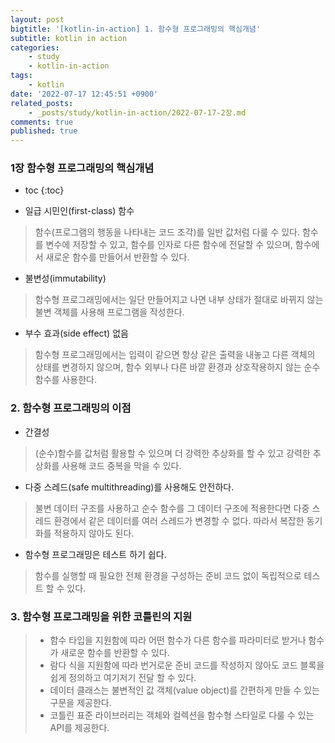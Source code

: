 ```yaml
---
layout: post
bigtitle: '[kotlin-in-action] 1. 함수형 프로그래밍의 핵심개념'
subtitle: kotlin in action
categories:
    - study
    - kotlin-in-action
tags:
    - kotlin
date: '2022-07-17 12:45:51 +0900'
related_posts:
    - _posts/study/kotlin-in-action/2022-07-17-2장.md
comments: true
published: true
---
```


### 1장 함수형 프로그래밍의 핵심개념

* toc
{:toc}

- 일급 시민인(first-class) 함수

> 함수(프로그램의 행동을 나타내는 코드 조각)를 일반 값처럼 다룰 수 있다. 함수를 변수에 저장할 수 있고, 함수를 인자로 다른 함수에 전달할 수 있으며, 함수에서 새로운 함수를 만들어서 반환할 수 있다.

- 불변성(immutability)

> 함수형 프로그래밍에서는 일단 만들어지고 나면 내부 상태가 절대로 바뀌지 않는 불변 객체를 사용해 프로그램을 작성한다.

- 부수 효과(side effect) 없음

> 함수형 프로그래밍에서는 입력이 같으면 항상 같은 출력을 내놓고 다른 객체의 상태를 변경하지 않으며, 함수 외부나 다른 바깥 환경과 상호작용하지 않는 순수 함수를 사용한다.

### 2. 함수형 프로그래밍의 이점

- 간결성

> (순수)함수를 값처럼 활용할 수 있으며 더 강력한 추상화를 할 수 있고 강력한 추상화를 사용해 코드 중복을 막을 수 있다.

- 다중 스레드(safe multithreading)를 사용해도 안전하다.

> 불변 데이터 구조를 사용하고 순수 함수를 그 데이터 구조에 적용한다면 다중 스레드 환경에서 같은 데이터를 여러 스레드가 변경할 수 없다. 따라서 복잡한 동기화를 적용하지 않아도 된다.

- 함수형 프로그래밍은 테스트 하기 쉽다.

> 함수를 실행할 때 필요한 전체 환경을 구성하는 준비 코드 없이 독립적으로 테스트 할 수 있다.

### 3. 함수형 프로그래밍을 위한 코틀린의 지원

> - 함수 타입을 지원함에 따라 어떤 함수가 다른 함수를 파라미터로 받거나 함수가 새로운 함수를 반환할 수 있다.
>- 람다 식을 지원함에 따라 번거로운 준비 코드를 작성하지 않아도 코드 블록을 쉽게 정의하고 여기저기 전달 할 수 있다.
>- 데이터 클래스는 불변적인 값 객체(value object)를 간편하게 만들 수 있는 구문을 제공한다.
>- 코틀린 표준 라이브러리는 객체와 컬렉션을 함수형 스타일로 다룰 수 있는 API를 제공한다.
